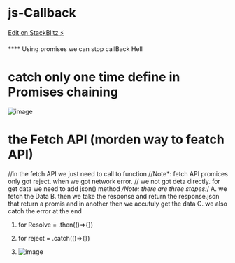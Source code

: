 # js-Callback

[Edit on StackBlitz ⚡️](https://stackblitz.com/edit/js-kyrwg7)

\*\*\*\* Using promises we can stop callBack Hell

# catch only one time define in Promises chaining

![image](https://user-images.githubusercontent.com/99024438/207840180-f0c89888-72cb-4f9c-bd88-79a5f927cab9.png)

# the Fetch API (morden way to featch API)

//in the fetch API we just need to call to function
//Note\*: fetch API promices only got reject. when we got network error.
// we not got deta directly. for get data we need to add json() method
_/Note: there are three stapes:_/
A. we fetch the Data
B. then we take the response and return the response.json that return a promis and in another then we accutuly get the data
C. we also catch the error at the end

1. for Resolve = .then(()=>{})
2. for reject = .catch(()=>{})

3. ![image](<https://github.com/HemantTrellance/js-kyrwg7/blob/main/assets/Js%20(forked)%20-%20StackBlitz%20(1).png>)

